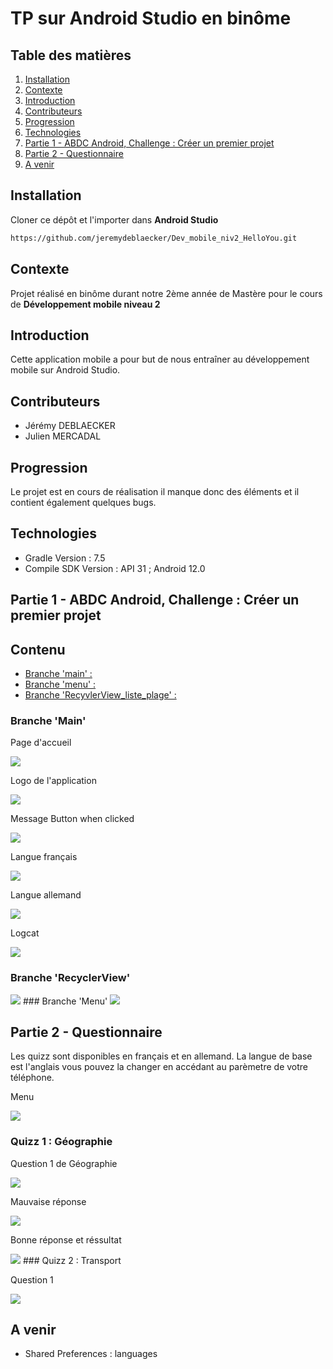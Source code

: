 # TP sur Android Studio en binôme  

## Table des matières

1. [Installation](#Installation)
2. [Contexte](#Contexte)
3. [Introduction](#Introduction)
4. [Contributeurs](#Contributeurs)
4. [Progression](#Progression)
5. [Technologies](#Technologies)  
6. [Partie 1 - ABDC Android, Challenge : Créer un premier projet](#partie-1---abdc-android-challenge--créer-un-premier-projet)  
7. [Partie 2 - Questionnaire](#partie-2---questionnaire)  
8. [A venir](#a-venir)  


## Installation
Cloner ce dépôt et l'importer dans  **Android Studio**
```bash
https://github.com/jeremydeblaecker/Dev_mobile_niv2_HelloYou.git  
```  
## Contexte  
Projet réalisé en binôme durant notre 2ème année de Mastère pour le cours de **Développement mobile niveau 2**

## Introduction

Cette application mobile a pour but de nous entraîner au développement mobile sur Android Studio.  


## Contributeurs 

* Jérémy DEBLAECKER   
* Julien MERCADAL  

## Progression
Le projet est en cours de réalisation il manque donc des éléments et il contient également quelques bugs.  

## Technologies

* Gradle Version : 7.5  
* Compile SDK Version : API 31 ; Android 12.0  

## Partie 1 - ABDC Android, Challenge : Créer un premier projet  

## Contenu  
* [Branche 'main' :](#branche-main)  
* [Branche 'menu' :](#branche-RecyclerView)
* [Branche 'RecyvlerView_liste_plage' :](#branche-menu)  
### Branche 'Main'  
<p>Page d'accueil </p>
<img src="https://github.com/jeremydeblaecker/Dev_mobile_niv2_HelloYou/blob/main/Images/main.JPG"/>
<br>
<p>Logo de l'application</p>
<img src="https://github.com/jeremydeblaecker/Dev_mobile_niv2_HelloYou/blob/main/Images/logo%20app.JPG"/>
<br>
<p>Message Button when clicked</p>
<img src="https://github.com/jeremydeblaecker/Dev_mobile_niv2_HelloYou/blob/main/Images/button_clicked.JPG"/>
<br>
<p>Langue français</p>
<img src="https://github.com/jeremydeblaecker/Dev_mobile_niv2_HelloYou/blob/main/Images/fr.JPG"/>
<br>
<p>Langue allemand</p>
<img src="https://github.com/jeremydeblaecker/Dev_mobile_niv2_HelloYou/blob/main/Images/de.JPG"/>
<br>
<p>Logcat</p>
<img src="https://github.com/jeremydeblaecker/Dev_mobile_niv2_HelloYou/blob/main/Images/logcat.JPG"/>  

### Branche 'RecyclerView'  
<img src="https://github.com/jeremydeblaecker/Dev_mobile_niv2_HelloYou/blob/main/Images/recyclerview.jpg"/>  
### Branche 'Menu'  
<img src="https://github.com/jeremydeblaecker/Dev_mobile_niv2_HelloYou/blob/main/Images/menu1.jpg"/>  

## Partie 2 - Questionnaire  
Les quizz sont disponibles en français et en allemand. La langue de base est l'anglais vous pouvez la changer en accédant au parèmetre de votre téléphone.  
<p>Menu</p>
<img src="https://github.com/jeremydeblaecker/Dev_mobile_niv2_HelloYou/blob/main/Images/menu_quizzs.JPG"/>  

### Quizz 1 : Géographie  
<p>Question 1 de Géographie</p>  
<img src="hhttps://github.com/jeremydeblaecker/Dev_mobile_niv2_HelloYou/blob/main/Images/q1_geo.JPG"/>  
<p>Mauvaise réponse</p>  
<img src="https://github.com/jeremydeblaecker/Dev_mobile_niv2_HelloYou/blob/main/Images/bad_answer.JPG"/>  
<p>Bonne réponse et réssultat</p>  
<img src="https://github.com/jeremydeblaecker/Dev_mobile_niv2_HelloYou/blob/main/Images/good_answer_result.JPG"/>  
### Quizz 2 : Transport  
<p>Question 1</p>
<img src="https://github.com/jeremydeblaecker/Dev_mobile_niv2_HelloYou/blob/main/Images/q1.JPG"/>  

## A venir  
* Shared Preferences : languages 
